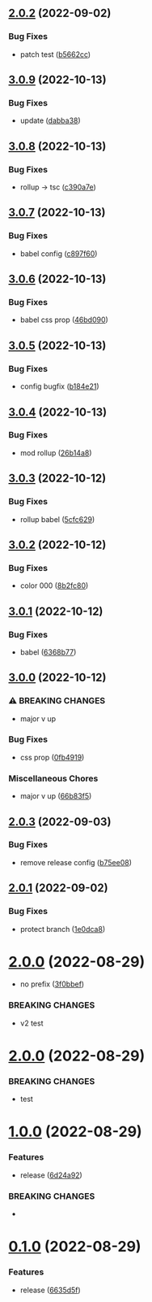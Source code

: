 ## [2.0.2](https://github.com/8zca/my-react-components/compare/v2.0.1...v2.0.2) (2022-09-02)


### Bug Fixes

* patch test ([b5662cc](https://github.com/8zca/my-react-components/commit/b5662cc773836d323a29737b807776c7cb7cac0e))

## [3.0.9](https://github.com/8zca/my-react-components/compare/v3.0.8...v3.0.9) (2022-10-13)


### Bug Fixes

* update ([dabba38](https://github.com/8zca/my-react-components/commit/dabba38da14f35609c2e5d98cea6fd941fe980c8))

## [3.0.8](https://github.com/8zca/my-react-components/compare/v3.0.7...v3.0.8) (2022-10-13)


### Bug Fixes

* rollup -> tsc ([c390a7e](https://github.com/8zca/my-react-components/commit/c390a7e6e48989045c6a639ed69b3aa1d6705a42))

## [3.0.7](https://github.com/8zca/my-react-components/compare/v3.0.6...v3.0.7) (2022-10-13)


### Bug Fixes

* babel config ([c897f60](https://github.com/8zca/my-react-components/commit/c897f60e4f71270225553c17e2d94c81e342e009))

## [3.0.6](https://github.com/8zca/my-react-components/compare/v3.0.5...v3.0.6) (2022-10-13)


### Bug Fixes

* babel css prop ([46bd090](https://github.com/8zca/my-react-components/commit/46bd09023780f5adef7ff83580a8e3db6071f2ec))

## [3.0.5](https://github.com/8zca/my-react-components/compare/v3.0.4...v3.0.5) (2022-10-13)


### Bug Fixes

* config bugfix ([b184e21](https://github.com/8zca/my-react-components/commit/b184e215b510545d64340e09f3686214694160f5))

## [3.0.4](https://github.com/8zca/my-react-components/compare/v3.0.3...v3.0.4) (2022-10-13)


### Bug Fixes

* mod rollup ([26b14a8](https://github.com/8zca/my-react-components/commit/26b14a8ca113a98f8bd74d8b855c411579d352d9))

## [3.0.3](https://github.com/8zca/my-react-components/compare/v3.0.2...v3.0.3) (2022-10-12)


### Bug Fixes

* rollup babel ([5cfc629](https://github.com/8zca/my-react-components/commit/5cfc62957fca26fd55133667f2c77ccb4c6d7ebf))

## [3.0.2](https://github.com/8zca/my-react-components/compare/v3.0.1...v3.0.2) (2022-10-12)


### Bug Fixes

* color 000 ([8b2fc80](https://github.com/8zca/my-react-components/commit/8b2fc809137288fed943dc68c8a3e69b187117c8))

## [3.0.1](https://github.com/8zca/my-react-components/compare/v3.0.0...v3.0.1) (2022-10-12)


### Bug Fixes

* babel ([6368b77](https://github.com/8zca/my-react-components/commit/6368b7715594a91ed3936bb6b93cc10ca72b2421))

## [3.0.0](https://github.com/8zca/my-react-components/compare/v2.0.3...v3.0.0) (2022-10-12)


### ⚠ BREAKING CHANGES

* major v up

### Bug Fixes

* css prop ([0fb4919](https://github.com/8zca/my-react-components/commit/0fb49198b1c4e691e385fe0accbffc73f17a2055))


### Miscellaneous Chores

* major v up ([66b83f5](https://github.com/8zca/my-react-components/commit/66b83f5b166aec0b841c4e73a0b99c82c03af874))

## [2.0.3](https://github.com/8zca/my-react-components/compare/v2.0.2...v2.0.3) (2022-09-03)


### Bug Fixes

* remove release config ([b75ee08](https://github.com/8zca/my-react-components/commit/b75ee08eda07177145190a09cdf826e6e05107f6))

## [2.0.1](https://github.com/8zca/my-react-components/compare/v2.0.0...v2.0.1) (2022-09-02)


### Bug Fixes

* protect branch ([1e0dca8](https://github.com/8zca/my-react-components/commit/1e0dca8e1fdf8b9a3b20a9e6ff11e2ad389f8eac))

# [2.0.0](https://github.com/8zca/my-react-components/compare/v1.0.0...v2.0.0) (2022-08-29)


* no prefix ([3f0bbef](https://github.com/8zca/my-react-components/commit/3f0bbefaa569399ff181116f72387a247f1505c9))


### BREAKING CHANGES

* v2 test

# [2.0.0](https://github.com/8zca/my-react-components/compare/v1.0.0...v2.0.0) (2022-08-29)


### BREAKING CHANGES
* test


# [1.0.0](https://github.com/8zca/my-react-components/compare/v0.1.0...v1.0.0) (2022-08-29)


### Features

* release ([6d24a92](https://github.com/8zca/my-react-components/commit/6d24a92438eb5254ce9bf73cd4f46a70480791e7))


### BREAKING CHANGES

*

# [0.1.0](https://github.com/8zca/my-react-components/compare/v0.0.3...v0.1.0) (2022-08-29)


### Features

* release ([6635d5f](https://github.com/8zca/my-react-components/commit/6635d5fbae92d1489eb7b8f3dac838a05668c1ef))
